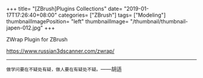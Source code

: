 +++
title= "[ZBrush]Plugins Collections"
date= "2019-01-17T17:26:40+08:00"
categories= ["ZBrush"]
tags= ["Modeling"]
thumbnailImagePosition= "left"
thumbnailImage= "/thumbnail/thumbnail-japen-012.jpg"
+++

ZWrap Plugin for ZBrush
<!--more-->
https://www.russian3dscanner.com/zwrap/

***
`做学问要在不疑处有疑，做人要在有疑处不疑。`——胡适